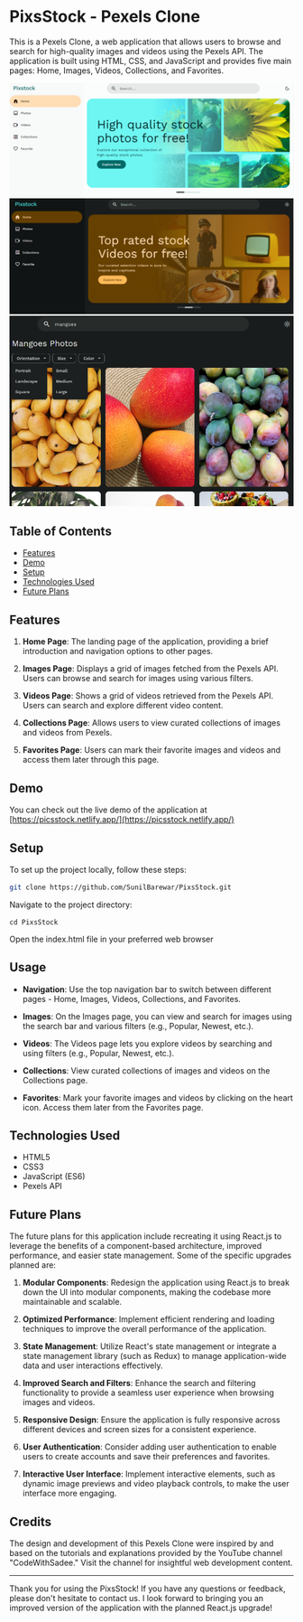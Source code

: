 # PixsStock - Pexels Clone

This is a Pexels Clone, a web application that allows users to browse and search for high-quality images and videos using the Pexels API. The application is built using HTML, CSS, and JavaScript and provides five main pages: Home, Images, Videos, Collections, and Favorites.

![Pexels Clone](./assets/screenshort1.PNG)
![Pexels Clone](./assets/screenshort2.PNG)
![Pexels Clone](./assets/screenshort4.PNG)

## Table of Contents

- [Features](#features)
- [Demo](#demo)
- [Setup](#setup)
- [Technologies Used](#technologies-used)
- [Future Plans](#future-plans)


## Features

1. **Home Page**: The landing page of the application, providing a brief introduction and navigation options to other pages.

2. **Images Page**: Displays a grid of images fetched from the Pexels API. Users can browse and search for images using various filters.

3. **Videos Page**: Shows a grid of videos retrieved from the Pexels API. Users can search and explore different video content.

4. **Collections Page**: Allows users to view curated collections of images and videos from Pexels.

5. **Favorites Page**: Users can mark their favorite images and videos and access them later through this page.

## Demo

You can check out the live demo of the application at [https://picsstock.netlify.app/](https://picsstock.netlify.app/)

## Setup

To set up the project locally, follow these steps:

```bash
git clone https://github.com/SunilBarewar/PixsStock.git
```
Navigate to the project directory:
```
cd PixsStock
```

Open the index.html file in your preferred web browser


## Usage

- **Navigation**: Use the top navigation bar to switch between different pages - Home, Images, Videos, Collections, and Favorites.

- **Images**: On the Images page, you can view and search for images using the search bar and various filters (e.g., Popular, Newest, etc.).

- **Videos**: The Videos page lets you explore videos by searching and using filters (e.g., Popular, Newest, etc.).

- **Collections**: View curated collections of images and videos on the Collections page.

- **Favorites**: Mark your favorite images and videos by clicking on the heart icon. Access them later from the Favorites page.

## Technologies Used

- HTML5
- CSS3
- JavaScript (ES6)
- Pexels API

## Future Plans

The future plans for this application include recreating it using React.js to leverage the benefits of a component-based architecture, improved performance, and easier state management. Some of the specific upgrades planned are:

1. **Modular Components**: Redesign the application using React.js to break down the UI into modular components, making the codebase more maintainable and scalable.

2. **Optimized Performance**: Implement efficient rendering and loading techniques to improve the overall performance of the application.

3. **State Management**: Utilize React's state management or integrate a state management library (such as Redux) to manage application-wide data and user interactions effectively.

4. **Improved Search and Filters**: Enhance the search and filtering functionality to provide a seamless user experience when browsing images and videos.

5. **Responsive Design**: Ensure the application is fully responsive across different devices and screen sizes for a consistent experience.

6. **User Authentication**: Consider adding user authentication to enable users to create accounts and save their preferences and favorites.

7. **Interactive User Interface**: Implement interactive elements, such as dynamic image previews and video playback controls, to make the user interface more engaging.


## Credits

The design and development of this Pexels Clone were inspired by and based on the tutorials and explanations provided by the YouTube channel "CodeWithSadee." Visit the channel for insightful web development content.

---

Thank you for using the PixsStock! If you have any questions or feedback, please don't hesitate to contact us. I look forward to bringing you an improved version of the application with the planned React.js upgrade!
